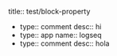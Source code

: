 title:: test/block-property

- type:: comment
  desc:: hi
- type:: app
  name:: logseq
- type:: comment
  desc:: hola